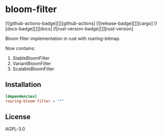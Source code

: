 # bloom-filter

[![github-actions-badge][]][github-actions] [![release-badge][]][cargo] [![docs-badge][]][docs] [![rust-version-badge][]][rust-version]

Bloom filter implementation in rust with roaring-bitmap.

Now contains:

1. StableBloomFilter
2. VariantBloomFilter
3. ScalableBloomFilter

## Installation

```toml
[dependencies]
roaring-bloom-filter = "*"
```

## License

AGPL-3.0
